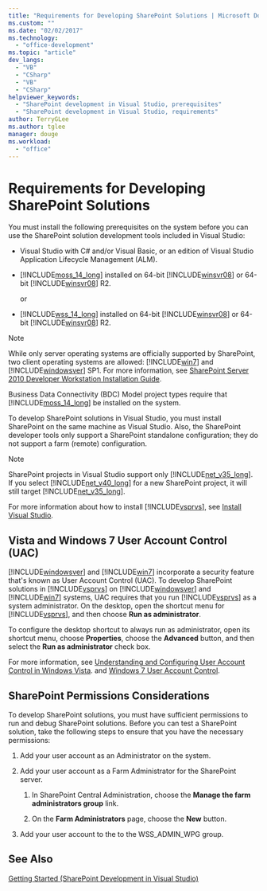 ```yaml
---
title: "Requirements for Developing SharePoint Solutions | Microsoft Docs"
ms.custom: ""
ms.date: "02/02/2017"
ms.technology: 
  - "office-development"
ms.topic: "article"
dev_langs: 
  - "VB"
  - "CSharp"
  - "VB"
  - "CSharp"
helpviewer_keywords: 
  - "SharePoint development in Visual Studio, prerequisites"
  - "SharePoint development in Visual Studio, requirements"
author: TerryGLee
ms.author: tglee
manager: douge
ms.workload: 
  - "office"
---
```

# Requirements for Developing SharePoint Solutions
 
You must install the following prerequisites on the system before you can use the SharePoint solution development tools included in Visual Studio:

- Visual Studio with C# and/or Visual Basic, or an edition of Visual Studio Application Lifecycle Management (ALM).

- [!INCLUDE[moss_14_long](../sharepoint/includes/moss-14-long-md.md)] installed on 64-bit [!INCLUDE[winsvr08](../sharepoint/includes/winsvr08-md.md)] or 64-bit [!INCLUDE[winsvr08](../sharepoint/includes/winsvr08-md.md)] R2.

     or

- [!INCLUDE[wss_14_long](../sharepoint/includes/wss-14-long-md.md)] installed on 64-bit [!INCLUDE[winsvr08](../sharepoint/includes/winsvr08-md.md)] or 64-bit [!INCLUDE[winsvr08](../sharepoint/includes/winsvr08-md.md)] R2.

> [!NOTE]
> While only server operating systems are officially supported by SharePoint, two client operating systems are allowed: [!INCLUDE[win7](../sharepoint/includes/win7-md.md)] and [!INCLUDE[windowsver](../sharepoint/includes/windowsver-md.md)] SP1. For more information, see [SharePoint Server 2010 Developer Workstation Installation Guide](http://go.microsoft.com/fwlink/?LinkID=164557).

Business Data Connectivity (BDC) Model project types require that [!INCLUDE[moss_14_long](../sharepoint/includes/moss-14-long-md.md)] be installed on the system.

To develop SharePoint solutions in Visual Studio, you must install SharePoint on the same machine as Visual Studio. Also, the SharePoint developer tools only support a SharePoint standalone configuration; they do not support a farm (remote) configuration.

> [!NOTE]
> SharePoint projects in Visual Studio support only [!INCLUDE[net_v35_long](../sharepoint/includes/net-v35-long-md.md)]. If you select [!INCLUDE[net_v40_long](../sharepoint/includes/net-v40-long-md.md)] for a new SharePoint project, it will still target [!INCLUDE[net_v35_long](../sharepoint/includes/net-v35-long-md.md)].

For more information about how to install [!INCLUDE[vsprvs](../sharepoint/includes/vsprvs-md.md)], see [Install Visual Studio](../install/install-visual-studio.md).

## Vista and Windows 7 User Account Control (UAC)

[!INCLUDE[windowsver](../sharepoint/includes/windowsver-md.md)] and [!INCLUDE[win7](../sharepoint/includes/win7-md.md)] incorporate a security feature that's known as User Account Control (UAC). To develop SharePoint solutions in [!INCLUDE[vsprvs](../sharepoint/includes/vsprvs-md.md)] on [!INCLUDE[windowsver](../sharepoint/includes/windowsver-md.md)] and [!INCLUDE[win7](../sharepoint/includes/win7-md.md)] systems, UAC requires that you run [!INCLUDE[vsprvs](../sharepoint/includes/vsprvs-md.md)] as a system administrator. On the desktop, open the shortcut menu for [!INCLUDE[vsprvs](../sharepoint/includes/vsprvs-md.md)], and then choose **Run as administrator**.

To configure the desktop shortcut to always run as administrator, open its shortcut menu, choose **Properties**, choose the **Advanced** button, and then select the **Run as administrator** check box.

For more information, see [Understanding and Configuring User Account Control in Windows Vista](http://go.microsoft.com/fwlink/?LinkID=156476). and [Windows 7 User Account Control](http://go.microsoft.com/fwlink/?LinkId=177523).

## SharePoint Permissions Considerations

To develop SharePoint solutions, you must have sufficient permissions to run and debug SharePoint solutions. Before you can test a SharePoint solution, take the following steps to ensure that you have the necessary permissions:

1. Add your user account as an Administrator on the system.

2. Add your user account as a Farm Administrator for the SharePoint server.

    1. In SharePoint Central Administration, choose the **Manage the farm administrators group** link.

    2. On the **Farm Administrators** page, choose the **New** button.

3. Add your user account to the to the WSS_ADMIN_WPG group.

## See Also

[Getting Started &#40;SharePoint Development in Visual Studio&#41;](../sharepoint/getting-started-sharepoint-development-in-visual-studio.md)